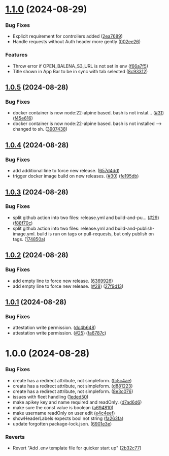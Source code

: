 # [1.1.0](https://github.com/unipoin/open-balena-ui/compare/v1.0.5...v1.1.0) (2024-08-29)


### Bug Fixes

* Explicit requirement for controllers added ([2ea7689](https://github.com/unipoin/open-balena-ui/commit/2ea768965432aaab1f1b6d5006a9c5990af63018))
* Handle requests without Auth header more gently ([002ee26](https://github.com/unipoin/open-balena-ui/commit/002ee26bbd00684051ab0db1869da1f72ef40152))


### Features

* Throw error if OPEN_BALENA_S3_URL is not set in env ([f66a7f5](https://github.com/unipoin/open-balena-ui/commit/f66a7f5ea0554cb839a6b47c1974001bc8e1efb9))
* Title shown in App Bar to be in sync with tab selected ([8c93312](https://github.com/unipoin/open-balena-ui/commit/8c93312c67bb3e4108926cbe13ed11eb62aa88c0))

## [1.0.5](https://github.com/unipoin/open-balena-ui/compare/v1.0.4...v1.0.5) (2024-08-28)


### Bug Fixes

* docker container is now node:22-alpine based. bash is not instal… ([#31](https://github.com/unipoin/open-balena-ui/issues/31)) ([f45e616](https://github.com/unipoin/open-balena-ui/commit/f45e616bad6efe38a1f7088f278bee54fb419da8))
* docker container is now node:22-alpine based. bash is not installed --> changed to sh. ([3907438](https://github.com/unipoin/open-balena-ui/commit/3907438672b918d6199410431279184ed7bb1e1e))

## [1.0.4](https://github.com/unipoin/open-balena-ui/compare/v1.0.3...v1.0.4) (2024-08-28)


### Bug Fixes

* add additional line to force new release. ([657d4dd](https://github.com/unipoin/open-balena-ui/commit/657d4dd8d7839f93179ae1b3fd65f91a40b4b10a))
* trigger docker image build on new releases. ([#30](https://github.com/unipoin/open-balena-ui/issues/30)) ([fe195db](https://github.com/unipoin/open-balena-ui/commit/fe195dbef8c1bafc4330521e95807800175d4327))

## [1.0.3](https://github.com/unipoin/open-balena-ui/compare/v1.0.2...v1.0.3) (2024-08-28)


### Bug Fixes

* split github action into two files: release.yml and build-and-pu… ([#29](https://github.com/unipoin/open-balena-ui/issues/29)) ([f88f70c](https://github.com/unipoin/open-balena-ui/commit/f88f70cfd75f6d6d1cfb35e11a63858461111df1))
* split github action into two files: release.yml and build-and-publish-image.yml. build is run on tags or pull-requests, but only publish on tags. ([174850a](https://github.com/unipoin/open-balena-ui/commit/174850ac93b3afeb9b3132afcedb3fc86a815a9f))

## [1.0.2](https://github.com/unipoin/open-balena-ui/compare/v1.0.1...v1.0.2) (2024-08-28)


### Bug Fixes

* add empty line to force new release. ([6369926](https://github.com/unipoin/open-balena-ui/commit/63699268c323977be43e1a0530b2cc905c8a3cf6))
* add empty line to force new release. ([#28](https://github.com/unipoin/open-balena-ui/issues/28)) ([27f9d13](https://github.com/unipoin/open-balena-ui/commit/27f9d13487ce4c74c2e4b214f31bdfbc3ae3a4ec))

## [1.0.1](https://github.com/unipoin/open-balena-ui/compare/v1.0.0...v1.0.1) (2024-08-28)


### Bug Fixes

* attestation write permission. ([dc4b648](https://github.com/unipoin/open-balena-ui/commit/dc4b6485462d4e8be493def2b8f42ab829ca54b8))
* attestation write permission. ([#25](https://github.com/unipoin/open-balena-ui/issues/25)) ([fa6787c](https://github.com/unipoin/open-balena-ui/commit/fa6787ce2c4e41c07b8f24ee875ebac68b9e43f7))

# 1.0.0 (2024-08-28)


### Bug Fixes

* create has a redirect attribute, not simpleform. ([fc5c4ae](https://github.com/unipoin/open-balena-ui/commit/fc5c4ae5f4555e8625489139d281024a332af568))
* create has a redirect attribute, not simpleform. ([d881223](https://github.com/unipoin/open-balena-ui/commit/d88122326e8394ca0928b6e9bb47c71142c0cf93))
* create has a redirect attribute, not simpleform. ([8e3c076](https://github.com/unipoin/open-balena-ui/commit/8e3c0766fa74f454b0492fa3ced2f0cfa715b066))
* issues with fleet handling ([1eded50](https://github.com/unipoin/open-balena-ui/commit/1eded503216e574ff0629807d5b4d5c9d2dda073))
* make apikey key and name required and readOnly. ([d7ad6d6](https://github.com/unipoin/open-balena-ui/commit/d7ad6d6388113d2b9d16e32b5523b57412e1577c))
* make sure the const value is boolean ([a694810](https://github.com/unipoin/open-balena-ui/commit/a6948103f2ff83cbd9b167ab9f4bc94e14e229ce))
* make username readOnly on user edit ([e4c4eef](https://github.com/unipoin/open-balena-ui/commit/e4c4eef7ee4caade71bc102c4525ae6d20b614fd))
* showHeaderLabels expects bool not string ([fa263fa](https://github.com/unipoin/open-balena-ui/commit/fa263fa67e271dddcf44eb8e27a11748e02d957b))
* update forgotten package-lock.json. ([6901e3e](https://github.com/unipoin/open-balena-ui/commit/6901e3ec4b5ef0d067724021a8c3308355f16408))


### Reverts

* Revert "Add .env template file for quicker start up" ([2b32c77](https://github.com/unipoin/open-balena-ui/commit/2b32c77cb69a3ecdb70474a52ffd264b9d7c1846))
